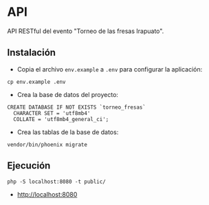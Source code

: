 # API

API RESTful del evento "Torneo de las fresas Irapuato".

## Instalación

* Copia el archivo `env.example` a `.env` para configurar la aplicación:

```
cp env.example .env
```

* Crea la base de datos del proyecto:

```
CREATE DATABASE IF NOT EXISTS `torneo_fresas`
  CHARACTER SET = 'utf8mb4'
  COLLATE = 'utf8mb4_general_ci';
```

* Crea las tablas de la base de datos:

```
vendor/bin/phoenix migrate
```

## Ejecución

```
php -S localhost:8080 -t public/
```

* <http://localhost:8080>
